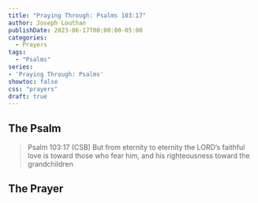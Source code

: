```yaml
---
title: "Praying Through: Psalms 103:17"
author: Joseph Louthan
publishDate: 2023-06-17T00:00:00-05:00
categories:
  - Prayers
tags:
  - "Psalms"
series:
- 'Praying Through: Psalms'
showtoc: false
css: "prayers"
draft: true
---
```

## The Psalm

>Psalm 103:17 (CSB) But from eternity to eternity the LORD’s faithful love is toward those who fear him, and his righteousness toward the grandchildren 

## The Prayer

<div style="font-variant: small-caps;">

</div>

```text

```

